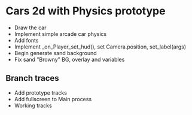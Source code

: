 # Cars 2d with Physics prototype
- Draw the car
- Implement simple arcade car physics 
- Add fonts
- Implement _on_Player_set_hud(), set Camera.position, set_label(args)
- Begin generate sand background
- Fix sand "Browny" BG, overlay and variables
## Branch traces
- Add prototype tracks
- Add fullscreen to Main process
- Working tracks